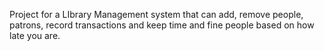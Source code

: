 Project for a LIbrary Management system that can add, remove people, patrons, record transactions and keep time and fine people based on how late you are.
